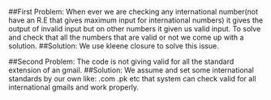 ##First Problem:
When ever we are checking any international number(not have an R.E that gives maximum input for international numbers) it gives the output of invalid input but on other numbers it given us valid input. To solve and check that all the numbers that are valid or not we come up with a solution.
##Solution:
We use kleene closure to solve this issue.

##Second Problem:
The code is not giving valid for all the standard extension of an gmail.
##Solution: 
We assume and set some international standards by our own like: .com .pk etc that system can check valid for all international gmails and work properly.
